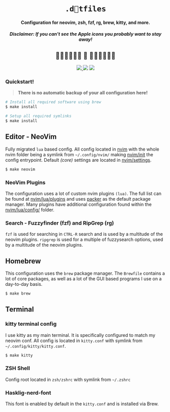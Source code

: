 <div align="center">
  <h1>
    <code>.dtfiles</code>
  </h1>

  <h4>
    Configuration for neovim, zsh, fzf, rg, brew, kitty, and more.</h4>
  <h5>
    <i>
      <b>Disclaimer:</b> If you can't see the Apple icons you probably want to stay away!
    </i>
  </h5>

  <h2> ━━━━━━    ━━━━━━ </h2>


  <a href="https://github.com/neovim/neovim"> 
    <img src="https://img.shields.io/badge/requires-neovim%200.8%2B-green?color=76946A&labelColor=16161D&style=for-the-badge&logo=neovim"> 
  </a>
  <img src="https://img.shields.io/github/repo-size/smithpeder/dotfiles?color=C34043&labelColor=16161D&style=for-the-badge">
  <a href="https://brew.sh/index_nb"> 
    <img src="https://img.shields.io/badge/packagemanager-homebrew%203.5%2B-green?color=f9d094&labelColor=16161D&style=for-the-badge&logo=homebrew"> 
  </a>
</div>

<!-- <details><summary><code>Images</code></summary> -->
<!-- <p> -->
<!-- <img src="https://github.com/SmithPeder/dotfiles/blob/master/.github/nvim.png?raw=true" /> -->
<!-- <img src="https://github.com/SmithPeder/dotfiles/blob/master/.github/telescope.png?raw=true" /> -->
<!-- </p> -->
<!-- </details> -->

### Quickstart!

> **There is no __automatic__ backup of your all configuration here!**

```sh
# Install all required software using brew
$ make install

# Setup all required symlinks
$ make install
```

## Editor - NeoVim

Fully migrated `lua` based config. All config located in [nvim](https://github.com/smithpeder/dotfiles/nvim) with the whole nvim folder being a symlink from `~/.config/nvim/` making [nvim/init](https://github.com/smithpeder/dotfiles/nvim/init.lua) the config entrypoint. Default _(core)_ settings are located in [nvim/settings](https://github.com/smithpeder/dotfiles/nvim/settings,lua). 

```sh
$ make neovim
```

### NeoVim Plugins

The configuration uses a lot of custom nvim plugins `(lua)`. The full list can be found at [nvim/lua/plugins](https://github.com/smithpeder/dotfiles/nvim/lua/plugins.lua) and uses [packer](https://github.com/wbthomason/packer.nvim) as the default package manager. Many plugins have additional configuration found within the [nvim/lua/config/](https://github.com/smithpeder/dotfiles/nvim/lua/config/) folder.

### Search - Fuzzyfinder (fzf) and RipGrep (rg)

`fzf` is used for searching in `CTRL-R` search and is used by a multitude of the neovim plugins. `ripgrep` is used for a multiple of fuzzysearch options, used by a multitude of the neovim plugins.



## Homebrew

This configuration uses the `brew` package manager. The ``Brewfile`` contains a lot of core packages, as well as a lot of the GUI based programs I use on a day-to-day basis.

```sh
$ make brew
```

## Terminal


### kitty terminal config

I use kitty as my main terminal. It is specifically configured to match my neovim conf. All config is located in `kitty.conf` with symlink from `~/.config/kitty/kitty.conf`.

```sh
$ make kitty
```

### ZSH Shell

Config root located in `zsh/zshrc` with symlink from `~/.zshrc`


### Hasklig-nerd-font

This font is enabled by default in the `kitty.conf` and is installed via Brew.
